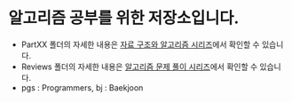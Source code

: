 # 알고리즘 공부를 위한 저장소입니다.   
* PartXX 폴더의 자세한 내용은 [자료 구조와 알고리즘 시리즈](https://velog.io/@jacob3015/series/%EC%9E%90%EB%A3%8C%EA%B5%AC%EC%A1%B0%EC%99%80-%EC%95%8C%EA%B3%A0%EB%A6%AC%EC%A6%98)에서 확인할 수 있습니다.   
* Reviews 폴더의 자세한 내용은 [알고리즘 문제 풀이 시리즈](https://velog.io/@jacob3015/series/%EC%98%A4%EB%8B%B5-%EB%85%B8%ED%8A%B8)에서 확인할 수 있습니다.   
* pgs : Programmers, bj : Baekjoon   
